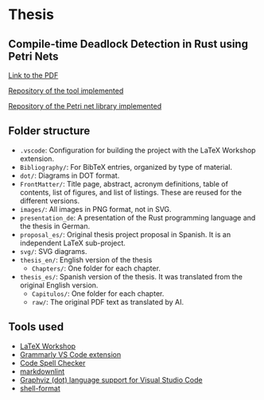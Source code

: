 # Thesis

## Compile-time Deadlock Detection in Rust using Petri Nets

[Link to the PDF](./thesis_en/Thesis.pdf)

[Repository of the tool implemented](https://github.com/hlisdero/cargo-check-deadlock/)

[Repository of the Petri net library implemented](https://github.com/hlisdero/netcrab)

## Folder structure

- `.vscode`: Configuration for building the project with the LaTeX Workshop extension.
- `Bibliography/`: For BibTeX entries, organized by type of material.
- `dot/`: Diagrams in DOT format.
- `FrontMatter/`: Title page, abstract, acronym definitions, table of contents, list of figures, and list of listings. These are reused for the different versions.
- `images/`: All images in PNG format, not in SVG.
- `presentation_de`: A presentation of the Rust programming language and the thesis in German.
- `proposal_es/`: Original thesis project proposal in Spanish. It is an independent LaTeX sub-project.
- `svg/`: SVG diagrams.
- `thesis_en/`: English version of the thesis
  - `Chapters/`: One folder for each chapter.
- `thesis_es/`: Spanish version of the thesis. It was translated from the original English version.
  - `Capitulos/`: One folder for each chapter.
  - `raw/`: The original PDF text as translated by AI.

## Tools used

- [LaTeX Workshop](https://marketplace.visualstudio.com/items?itemName=James-Yu.latex-workshop)
- [Grammarly VS Code extension](https://marketplace.visualstudio.com/items?itemName=znck.grammarly)
- [Code Spell Checker](https://marketplace.visualstudio.com/items?itemName=streetsidesoftware.code-spell-checker)
- [markdownlint](https://marketplace.visualstudio.com/items?itemName=DavidAnson.vscode-markdownlint)
- [Graphviz (dot) language support for Visual Studio Code](https://marketplace.visualstudio.com/items?itemName=joaompinto.vscode-graphviz)
- [shell-format](https://marketplace.visualstudio.com/items?itemName=foxundermoon.shell-format)
